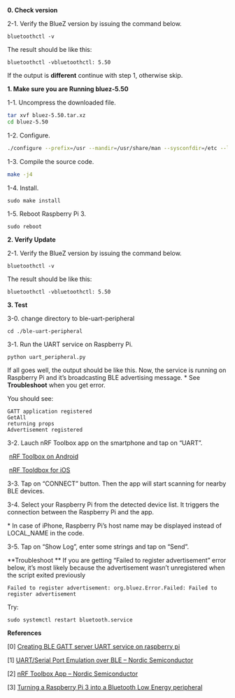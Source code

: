 **0. Check version**

 2-1. Verify the BlueZ version by issuing the command below.

```
bluetoothctl -v
```

The result should be like this:

```shell
bluetoothctl -vbluetoothctl: 5.50
```

If the output is **different** continue with step 1, otherwise skip.

**1. Make sure you are Running bluez-5.50**

1-1. Uncompress the downloaded file.

```bash
tar xvf bluez-5.50.tar.xz
cd bluez-5.50
```

1-2. Configure.

```bash
./configure --prefix=/usr --mandir=/usr/share/man --sysconfdir=/etc --localstatedir=/var --enable-experimental 
```

1-3. Compile the source code.

```bash
make -j4
```

1-4. Install.

```shell
sudo make install
```

1-5. Reboot Raspberry Pi 3.

```shell
sudo reboot
```

**2. Verify Update**

 2-1. Verify the BlueZ version by issuing the command below.

```
bluetoothctl -v
```

The result should be like this:

```shell
bluetoothctl -vbluetoothctl: 5.50
```

**3. Test**

3-0. change directory to ble-uart-peripheral

```shell
cd ./ble-uart-peripheral
```

3-1. Run the UART service on Raspberry Pi.

```shell
python uart_peripheral.py
```

If all goes well, the output should be like this. Now, the service is  running on Raspberry Pi and it’s broadcasting BLE advertising message.
 \* See **Troubleshoot** when you get error.

You should see:

```
GATT application registered
GetAll
returning props
Advertisement registered
```

3-2. Lauch nRF Toolbox app on the smartphone and tap on “UART”.

​	[nRF Toolbox on Android](https://play.google.com/store/apps/details?id=no.nordicsemi.android.nrftoolbox&hl=en&gl=US)

​	[nRF Tooldbox for iOS](https://apps.apple.com/nl/app/nrf-toolbox/id820906058?l=en)

3-3. Tap on “CONNECT” button. Then the app will start scanning for nearby BLE devices.

3-4. Select your Raspberry Pi from the detected device list. It triggers the connection between the Raspberry Pi and the app.

\* In case of iPhone, Raspberry Pi’s host name may be displayed instead of LOCAL_NAME in the code.

3-5. Tap on “Show Log”, enter some strings and tap on “Send”.

**Troubleshoot
** If you are getting “Failed to register advertisement” error  below, it’s most likely because the advertisement wasn’t unregistered  when the script exited previously

```shell
Failed to register advertisement: org.bluez.Error.Failed: Failed to register advertisement
```

Try:

```shell
sudo systemctl restart bluetooth.service
```

**References**

[0] [Creating BLE GATT server UART service on raspberry pi](https://scribles.net/creating-ble-gatt-server-uart-service-on-raspberry-pi/) 

[1] [UART/Serial Port Emulation over BLE – Nordic Semiconductor ](https://www.nordicsemi.com/Software-and-Tools/Development-Tools/nRF-Toolbox) 

[2] [nRF Toolbox App – Nordic Semiconductor](https://www.nordicsemi.com/Software-and-Tools/Development-Tools/nRF-Toolbox) 

[3] [Turning a Raspberry Pi 3 into a Bluetooth Low Energy peripheral](https://tobiastrumm.de/2016/10/04/turning-a-raspberry-pi-3-into-a-bluetooth-low-energy-peripheral/)

